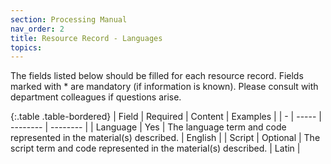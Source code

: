 ```yaml
---
section: Processing Manual
nav_order: 2
title: Resource Record - Languages
topics: 
---
```


The fields listed below should be filled for each resource record. Fields marked with * are mandatory (if information is known). Please consult with department colleagues if questions arise.

{:.table .table-bordered}
| Field | Required | Content | Examples |
| - | ----- | -------- | -------- |
| Language | Yes | The language term and code represented in the material(s) described. | English |
| Script | Optional | The script term and code represented in the material(s) described. | Latin |


